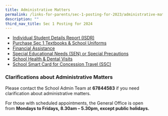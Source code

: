 ```yaml
---
title: Administrative Matters
permalink: /links-for-parents/sec-1-posting-for-2023/administrative-matters/
description: ""
third_nav_title: Sec 1 Posting for 2024
---
```

* [Individual Student Details Report (ISDR)](/links-for-parents/administrative-matters/individual-student-details-report-isdr)
* [Purchase Sec 1 Textbooks & School Uniforms](/links-for-parents/administrative-matters/purchase-sec-1-textbooks-n-school-uniforms)
* [Financial Assistance](/links-for-parents/administrative-matters/financial-assistance)
* [Special Educational Needs (SEN) or Special Precautions](/links-for-parents/administrative-matters/special-educational-needs-sen-or-special-precautions)
* [School Health & Dental Visits](/links-for-parents/administrative-matters/school-health-n-dental-visits)
* [School Smart Card for Concession Travel (SSC)](/links-for-parents/administrative-matters/school-smart-card-for-concession-travel-ssc)

### Clarifications about Administrative Matters

Please contact the School Admin Team at **67844583** if you need clarification about administrative matters.

For those with scheduled appointments, the General Office is open from **Mondays to Fridays, 8.30am – 5.30pm, except public holidays.**